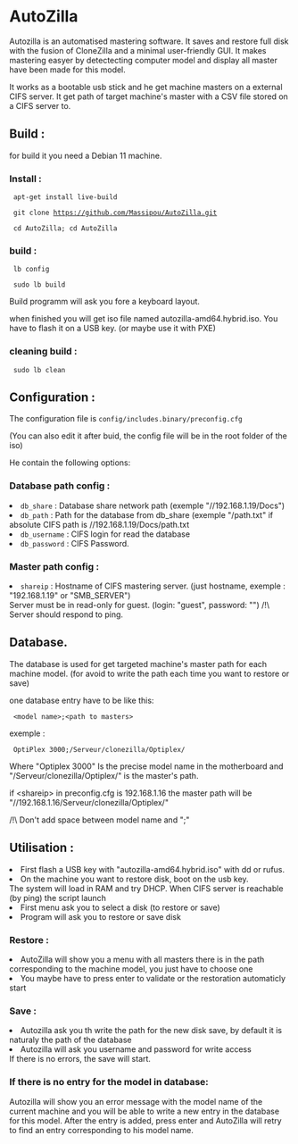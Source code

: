 # AutoZilla
Autozilla is an automatised mastering software.
It saves and restore full disk with the fusion of CloneZilla and a minimal user-friendly GUI.
It makes mastering easyer by detectecting computer model and display all master have been made for this model.

It works as a bootable usb stick and he get machine masters on a external CIFS server.
It get path of target machine's master with a CSV file stored on a CIFS server to.

## Build :

for build it you need a Debian 11 machine.

### Install :
<code> apt-get install live-build </code>

<code> git clone https://github.com/Massipou/AutoZilla.git </code> 

<code> cd AutoZilla; cd AutoZilla </code> 
  
### build :
<code> lb config </code>

<code> sudo lb build </code>

Build programm will ask you fore a keyboard layout.

when finished you will get iso file named autozilla-amd64.hybrid.iso.
You have to flash it on a USB key. (or maybe use it with PXE)
  
### cleaning build :

<code> sudo lb clean </code>

## Configuration : 

The configuration file is <code>config/includes.binary/preconfig.cfg</code>

(You can also edit it after buid, the config file will be in the root folder of the iso)

He contain the following options:

### Database path config :

<li><code>db_share</code> : Database share network path (exemple "//192.168.1.19/Docs")</li>
<li><code>db_path</code> : Path for the database from db_share (exemple "/path.txt" if absolute CIFS path is //192.168.1.19/Docs/path.txt</li>
<li><code>db_username</code> : CIFS login for read the database</li>
<li><code>db_password</code> : CIFS Password.</li>

### Master path config :

<li><code>shareip</code> : Hostname of CIFS mastering server. (just hostname, exemple : "192.168.1.19" or "SMB_SERVER")</li>
Server must be in read-only for guest. (login: "guest", password: "")
/!\ Server should respond to ping.

## Database.

The database is used for get targeted machine's master path for each machine model.
(for avoid to write the path each time you want to restore or save)

one database entry have to be like this:

<code> &lt;model name&gt;;&lt;path to masters&gt; </code>

exemple :

<code> OptiPlex 3000;/Serveur/clonezilla/Optiplex/ </code>

Where "Optiplex 3000" Is the precise model name in the motherboard
and "/Serveur/clonezilla/Optiplex/" is the master's path.

if &lt;shareip&gt; in preconfig.cfg is 192.168.1.16
the master path will be "//192.168.1.16/Serveur/clonezilla/Optiplex/"

/!\ Don't add space between model name and ";"

## Utilisation :

<li>First flash a USB key with "autozilla-amd64.hybrid.iso" with dd or rufus.</li>
<li>On the machine you want to restore disk, boot on the usb key.</li>
The system will load in RAM and try DHCP. When CIFS server is reachable (by ping) the script launch
<li>First menu ask you to select a disk (to restore or save)</li>
<li>Program will ask you to restore or save disk</li>

### Restore :
<li> AutoZilla will show you a menu with all masters there is in the path corresponding to the machine model, you just have to choose one </li>
<li> You maybe have to press enter to validate or the restoration automaticly start </li>

### Save :
<li> Autozilla ask you th write the path for the new disk save, by default it is naturaly the path of the database<Lli>
<li> Autozilla will ask you username and password for write access </li>
If there is no errors, the save will start.

### If there is no entry for the model in database:

Autozilla will show you an error message with the model name of the current machine and you will be able to write a new entry in the database for this model.
After the entry is added, press enter and AutoZilla will retry to find an entry corresponding to his model name.
